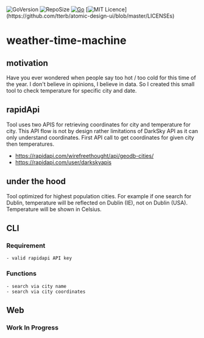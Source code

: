 
![GoVersion](https://img.shields.io/github/go-mod/go-version/gogstickgo/weather-time-machine)
![RepoSize](https://img.shields.io/github/repo-size/gogstickgo/weather-time-machine)
[![Go](https://github.com/GoGstickGo/weather-time-machine/actions/workflows/go.yml/badge.svg)](https://github.com/GoGstickGo/weather-time-machine/actions/workflows/go.yml)
[![MIT Licence](https://img.shields.io/apm/l/atomic-design-ui.svg?)](https://github.com/tterb/atomic-design-ui/blob/master/LICENSEs)


# weather-time-machine

## motivation

Have you ever wondered when people say too hot / too cold for this time of the year. I don't believe in opinions, I believe in data. So I created this small tool to check temperature for specific city and date.

## rapidApi

Tool uses two APIS for retrieving coordinates for city and temperature for city. This API flow is not by design rather limitations of DarkSky API as it can only understand coordinates. First API call to get coordinates for given city then temperatures.

- <https://rapidapi.com/wirefreethought/api/geodb-cities/>
- <https://rapidapi.com/user/darkskyapis>

## under the hood

Tool optimized for highest population cities. For example if one search for Dublin, temperature will be reflected on Dublin (IE), not on Dublin (USA). Temperature will be shown in Celsius.

## CLI

### Requirement

    - valid rapidapi API key

### Functions

    - search via city name
    - search via city coordinates

## Web

### Work In Progress

